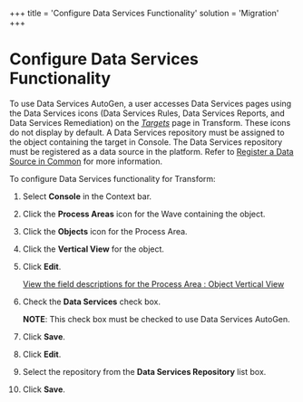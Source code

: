 +++
title = 'Configure Data Services Functionality'
solution = 'Migration'
+++

# Configure Data Services Functionality

To use Data Services AutoGen, a user accesses Data Services pages using
the Data Services icons (Data Services Rules, Data Services Reports, and
Data Services Remediation) on the
*[Targets](../../Transform/Page_Desc/Targets_H.htm)* page in Transform.
These icons do not display by default. A Data Services repository must
be assigned to the object containing the target in Console. The Data
Services repository must be registered as a data source in the platform.
Refer to [Register a Data Source in
Common](../../../Platform/Common/Use_Cases/Register_a_Data_Source_in_Common.htm)
for more information.

To configure Data Services functionality for Transform:

1.  Select **Console** in the Context bar.

2.  Click the **Process Areas** icon for the Wave containing the object.

3.  Click the **Objects** icon for the Process Area.

4.  Click the **Vertical View** for the object.

5.  Click **Edit**.
    
    [View the field descriptions for the Process Area : Object Vertical
    View](../Page_Desc/Process_Area_ObjectH.htm#Process_Area_Object_V)

6.  Check the **Data Services** check box.
    
    **NOTE**: This check box must be checked to use Data Services
    AutoGen.

7.  Click **Save**.

8.  Click **Edit**.

9.  Select the repository from the **Data Services Repository** list
    box.

10. Click **Save**.
